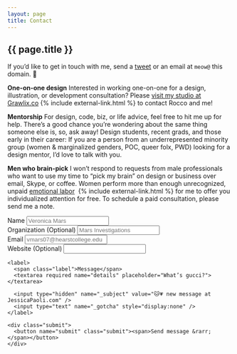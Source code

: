 ```yaml
---
layout: page
title: Contact
---
```

<section class="contact_intro">
  <figure>
  </figure>
  <div>
    <h1 class="page_title"><span>{{ page.title }}</span></h1>
    <p>If you’d like to get in touch with me, send a <a href="http://twitter.com/home?status=@skullface%20Hi!%20I%20wanted%20to%20say%20">tweet</a> or an email at <code>meow@</code> this domain. 💌</p>
  </div>
</section>

<strong>One-on-one design</strong> Interested in working one-on-one for a design, illustration, or development consultation? Please <a href="http://grawlix.co/?utm_source=jp-contact">visit my studio at Grawlix.co</a> {% include external-link.html %} to contact Rocco and me!

**Mentorship** For design, code, biz, or life advice, feel free to hit me up for help. There’s a good chance you’re wondering about the same thing someone else is, so, ask away! Design students, recent grads, and those early in their career: If you are a person from an underrepresented minority group (women &amp; marginalized genders, POC, queer folx, PWD) looking for a design mentor, I’d love to talk with you.

**Men who brain-pick** I won’t respond to requests from male professionals who want to use my time to “pick my brain” on design or business over email, Skype, or coffee. Women perform more than enough unrecognized, unpaid [emotional labor](http://www.metafilter.com/151267/Wheres-My-Cut-On-Unpaid-Emotional-Labor)  {% include external-link.html %} for me to offer you individualized attention for free. To schedule a paid consultation, please send me a note.

<div class="contact_form_container">
  <form accept-charset="UTF-8" action="https://usebasin.com/f/8456a9a39901" class="contact_form" method="POST">
    <div class="contact_form_details">
      <div class="form-detail">
        <label><span class="label">Name</span>
          <input type="text" required name="your-name" placeholder="Veronica Mars">
        </label>
      </div>
      <div class="form-detail">
        <label><span class="label">Organization <span class="optional">(Optional)</span></span>
          <input type="text" name="your-organization" placeholder="Mars Investigations">
        </label>
      </div>
      <div class="form-detail">
        <label for="fields[email]"><span class="label">Email</span>
          <input type="email" name="fields[email]" required placeholder="vmars07@hearstcollege.edu">
        </label>
      </div>
      <div class="form-detail">
        <label><span class="label">Website <span class="optional">(Optional)</span></span>
          <input type="url" name="your-website">
        </label>
      </div>
    </div>

    <label>
      <span class="label">Message</span>
      <textarea required name="details" placeholder="What’s gucci?"></textarea>

      <input type="hidden" name="_subject" value="🐱💗 new message at JessicaPaoli.com" />
      <input type="text" name="_gotcha" style="display:none" />
    </label>

    <div class="submit">
      <button name="submit" class="submit"><span>Send message &rarr;</span></button>
    </div>
  </form>
</div>
